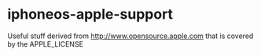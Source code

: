 iphoneos-apple-support
======================

Useful stuff derived from http://www.opensource.apple.com that is covered by the APPLE_LICENSE
